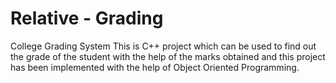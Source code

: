 # Relative - Grading
College Grading System
This is C++ project which can be used to find out the grade of the student with the help of the marks obtained and this project has been implemented with the help of Object Oriented Programming.
